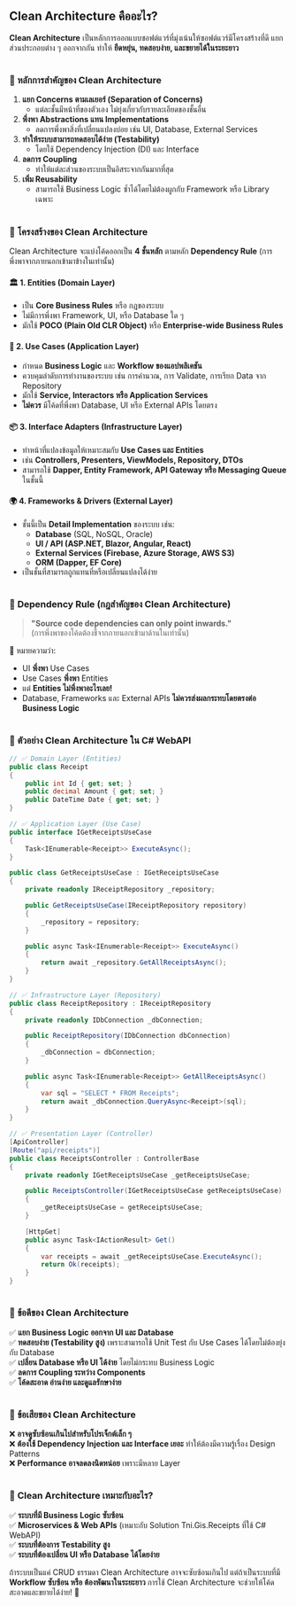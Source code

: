 ## Clean Architecture คืออะไร?  
**Clean Architecture** เป็นหลักการออกแบบซอฟต์แวร์ที่มุ่งเน้นให้ซอฟต์แวร์มีโครงสร้างที่ดี แยกส่วนประกอบต่าง ๆ ออกจากกัน ทำให้ **ยืดหยุ่น, ทดสอบง่าย, และขยายได้ในระยะยาว**  

#

### 🔹 **หลักการสำคัญของ Clean Architecture**
1. **แยก Concerns ตามเลเยอร์ (Separation of Concerns)**  
   - แต่ละชั้นมีหน้าที่ของตัวเอง ไม่ยุ่งเกี่ยวกับรายละเอียดของชั้นอื่น
2. **พึ่งพา Abstractions แทน Implementations**  
   - ลดการพึ่งพาสิ่งที่เปลี่ยนแปลงบ่อย เช่น UI, Database, External Services
3. **ทำให้ระบบสามารถทดสอบได้ง่าย (Testability)**  
   - โดยใช้ Dependency Injection (DI) และ Interface
4. **ลดการ Coupling**  
   - ทำให้แต่ละส่วนของระบบเป็นอิสระจากกันมากที่สุด
5. **เพิ่ม Reusability**  
   - สามารถใช้ Business Logic ซ้ำได้โดยไม่ต้องผูกกับ Framework หรือ Library เฉพาะ

#

### 🔹 **โครงสร้างของ Clean Architecture**
Clean Architecture จะแบ่งโค้ดออกเป็น **4 ชั้นหลัก** ตามหลัก **Dependency Rule** (การพึ่งพาจากภายนอกเข้ามาข้างในเท่านั้น)

#### 🏛️ **1. Entities (Domain Layer)**
   - เป็น **Core Business Rules** หรือ กฎของระบบ
   - ไม่มีการพึ่งพา Framework, UI, หรือ Database ใด ๆ
   - มักใช้ **POCO (Plain Old CLR Object)** หรือ **Enterprise-wide Business Rules**

#### 📜 **2. Use Cases (Application Layer)**
   - กำหนด **Business Logic** และ **Workflow ของแอปพลิเคชัน**
   - ควบคุมลำดับการทำงานของระบบ เช่น การคำนวณ, การ Validate, การเรียก Data จาก Repository
   - มักใช้ **Service, Interactors หรือ Application Services**
   - **ไม่ควร** มีโค้ดที่พึ่งพา Database, UI หรือ External APIs โดยตรง

#### 📦 **3. Interface Adapters (Infrastructure Layer)**
   - ทำหน้าที่แปลงข้อมูลให้เหมาะสมกับ **Use Cases และ Entities**
   - เช่น **Controllers, Presenters, ViewModels, Repository, DTOs**
   - สามารถใช้ **Dapper, Entity Framework, API Gateway หรือ Messaging Queue** ในชั้นนี้

#### 🌍 **4. Frameworks & Drivers (External Layer)**
   - ชั้นนี้เป็น **Detail Implementation** ของระบบ เช่น:
     - **Database** (SQL, NoSQL, Oracle)
     - **UI / API (ASP.NET, Blazor, Angular, React)**
     - **External Services (Firebase, Azure Storage, AWS S3)**
     - **ORM (Dapper, EF Core)**
   - เป็นชั้นที่สามารถถูกแทนที่หรือเปลี่ยนแปลงได้ง่าย

#

### 🔹 **Dependency Rule (กฎสำคัญของ Clean Architecture)**
> **"Source code dependencies can only point inwards."**  
> (การพึ่งพาของโค้ดต้องชี้จากภายนอกเข้ามาด้านในเท่านั้น)

🔄 หมายความว่า:
- UI **พึ่งพา** Use Cases
- Use Cases **พึ่งพา** Entities
- แต่ **Entities ไม่พึ่งพาอะไรเลย!**  
- Database, Frameworks และ External APIs **ไม่ควรส่งผลกระทบโดยตรงต่อ Business Logic**

#

### 🔹 **ตัวอย่าง Clean Architecture ใน C# WebAPI**
```csharp
// ✅ Domain Layer (Entities)
public class Receipt
{
    public int Id { get; set; }
    public decimal Amount { get; set; }
    public DateTime Date { get; set; }
}

// ✅ Application Layer (Use Case)
public interface IGetReceiptsUseCase
{
    Task<IEnumerable<Receipt>> ExecuteAsync();
}

public class GetReceiptsUseCase : IGetReceiptsUseCase
{
    private readonly IReceiptRepository _repository;

    public GetReceiptsUseCase(IReceiptRepository repository)
    {
        _repository = repository;
    }

    public async Task<IEnumerable<Receipt>> ExecuteAsync()
    {
        return await _repository.GetAllReceiptsAsync();
    }
}

// ✅ Infrastructure Layer (Repository)
public class ReceiptRepository : IReceiptRepository
{
    private readonly IDbConnection _dbConnection;

    public ReceiptRepository(IDbConnection dbConnection)
    {
        _dbConnection = dbConnection;
    }

    public async Task<IEnumerable<Receipt>> GetAllReceiptsAsync()
    {
        var sql = "SELECT * FROM Receipts";
        return await _dbConnection.QueryAsync<Receipt>(sql);
    }
}

// ✅ Presentation Layer (Controller)
[ApiController]
[Route("api/receipts")]
public class ReceiptsController : ControllerBase
{
    private readonly IGetReceiptsUseCase _getReceiptsUseCase;

    public ReceiptsController(IGetReceiptsUseCase getReceiptsUseCase)
    {
        _getReceiptsUseCase = getReceiptsUseCase;
    }

    [HttpGet]
    public async Task<IActionResult> Get()
    {
        var receipts = await _getReceiptsUseCase.ExecuteAsync();
        return Ok(receipts);
    }
}
```
#

### 🔹 **ข้อดีของ Clean Architecture**
✅ **แยก Business Logic ออกจาก UI และ Database**  
✅ **ทดสอบง่าย (Testability สูง)** เพราะสามารถใช้ Unit Test กับ Use Cases ได้โดยไม่ต้องยุ่งกับ Database  
✅ **เปลี่ยน Database หรือ UI ได้ง่าย** โดยไม่กระทบ Business Logic  
✅ **ลดการ Coupling ระหว่าง Components**  
✅ **โค้ดสะอาด อ่านง่าย และดูแลรักษาง่าย**

#

### 🔹 **ข้อเสียของ Clean Architecture**
❌ **อาจดูซับซ้อนเกินไปสำหรับโปรเจ็กต์เล็ก ๆ**  
❌ **ต้องใช้ Dependency Injection และ Interface เยอะ** ทำให้ต้องมีความรู้เรื่อง Design Patterns  
❌ **Performance อาจลดลงนิดหน่อย** เพราะมีหลาย Layer  

#

### 🔹 **Clean Architecture เหมาะกับอะไร?**
✅ **ระบบที่มี Business Logic ซับซ้อน**  
✅ **Microservices & Web APIs** (เหมาะกับ Solution Tni.Gis.Receipts ที่ใช้ C# WebAPI)  
✅ **ระบบที่ต้องการ Testability สูง**  
✅ **ระบบที่ต้องเปลี่ยน UI หรือ Database ได้โดยง่าย**  

ถ้าระบบเป็นแค่ CRUD ธรรมดา Clean Architecture อาจจะซับซ้อนเกินไป 
แต่ถ้าเป็นระบบที่มี **Workflow ซับซ้อน หรือ ต้องพัฒนาในระยะยาว** 
การใช้ Clean Architecture จะช่วยให้โค้ดสะอาดและขยายได้ง่าย! 🚀

